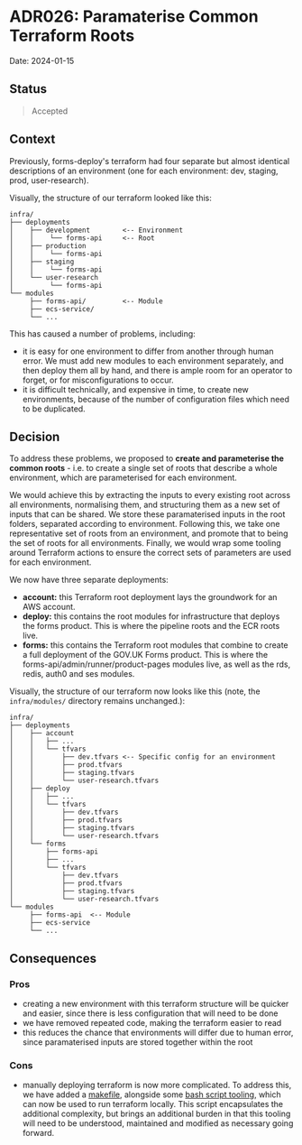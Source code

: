 # ADR026: Paramaterise Common Terraform Roots

Date: 2024-01-15

## Status

> Accepted

## Context

Previously, forms-deploy's terraform had four separate but almost identical descriptions of an environment (one for each environment: dev, staging, prod, user-research).

Visually, the structure of our terraform looked like this:

```
infra/
├── deployments
│    ├── development        <-- Environment
│    │    └── forms-api     <-- Root
│    ├── production
│    │    └── forms-api
│    ├── staging
│    │    └── forms-api
│    └── user-research
│         └── forms-api
└── modules
     ├── forms-api/         <-- Module
     ├── ecs-service/
     └── ...
```

This has caused a number of problems, including:
* it is easy for one environment to differ from another through human error. We must add new modules to each environment separately, and then deploy them all by hand, and there is ample room for an operator to forget, or for misconfigurations to occur.
* it is difficult technically, and expensive in time, to create new environments, because of the number of configuration files which need to be duplicated.

## Decision

To address these problems, we proposed to **create and parameterise the common roots** - i.e. to create a single set of roots that describe a whole environment, which are parameterised for each environment.

We would achieve this by extracting the inputs to every existing root across all environments, normalising them, and structuring them as a new set of inputs that can be shared. We store these paramaterised inputs in the root folders, separated according to environment.  Following this, we take one representative set of roots from an environment, and promote that to being the set of roots for all environments. Finally, we would wrap some tooling around Terraform actions to ensure the correct sets of parameters are used for each environment.

We now have three separate deployments:
* **account:** this Terraform root deployment lays the groundwork for an AWS account.
* **deploy:** this contains the root modules for infrastructure that deploys the forms product. This is where the pipeline roots and the ECR roots live. 
* **forms:** this contains the Terraform root modules that combine to create a full deployment of the GOV.UK Forms product. This is where the forms-api/admin/runner/product-pages modules live, as well as the rds, redis, auth0 and ses modules.

Visually, the structure of our terraform now looks like this (note, the `infra/modules/` directory remains unchanged.):

```
infra/
├── deployments
│    ├── account
│    │   ├── ...
│    │   └── tfvars
│    │       ├── dev.tfvars <-- Specific config for an environment
│    │       ├── prod.tfvars
│    │       ├── staging.tfvars
│    │       └── user-research.tfvars
│    ├── deploy
│    │   ├── ...
│    │   └── tfvars
│    │       ├── dev.tfvars
│    │       ├── prod.tfvars
│    │       ├── staging.tfvars
│    │       └── user-research.tfvars
│    └── forms
│        ├── forms-api
│        ├── ...
│        └── tfvars
│            ├── dev.tfvars
│            ├── prod.tfvars
│            ├── staging.tfvars
│            └── user-research.tfvars
└── modules
     ├── forms-api	<-- Module
     ├── ecs-service
     └── ...
```

## Consequences

### Pros
* creating a new environment with this terraform structure will be quicker and easier, since there is less configuration that will need to be done
* we have removed repeated code, making the terraform easier to read
* this reduces the chance that environments will differ due to human error, since paramaterised inputs are stored together within the root

### Cons
* manually deploying terraform is now more complicated. To address this, we have added a [makefile](https://github.com/alphagov/forms-deploy/blob/main/Makefile), alongside some [bash script tooling](https://github.com/alphagov/forms-deploy/blob/main/support/invoke-terraform.sh), which can now be used to run terraform locally. This script encapsulates the additional complexity, but brings an additional burden in that this tooling will need to be understood, maintained and modified as necessary going forward.